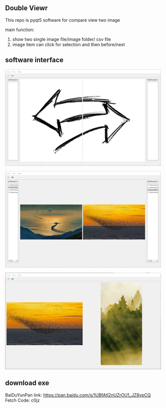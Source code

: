 



## Double Viewr

This repo is pyqt5 software for compare view two image

main function:

1. show two single image file/image folder/ csv file
2. image item can click for selection and then before/next

## software interface

![interface](./images/demo/interface.png)

![example](./images/demo/example.png)

![hide_side](./images/demo/hide_side.png)

## download exe
BaiDuYunPan link: https://pan.baidu.com/s/1UBfAtl2nUZrOU1_JZ8vpCQ 
Fetch Code: c0jz 
